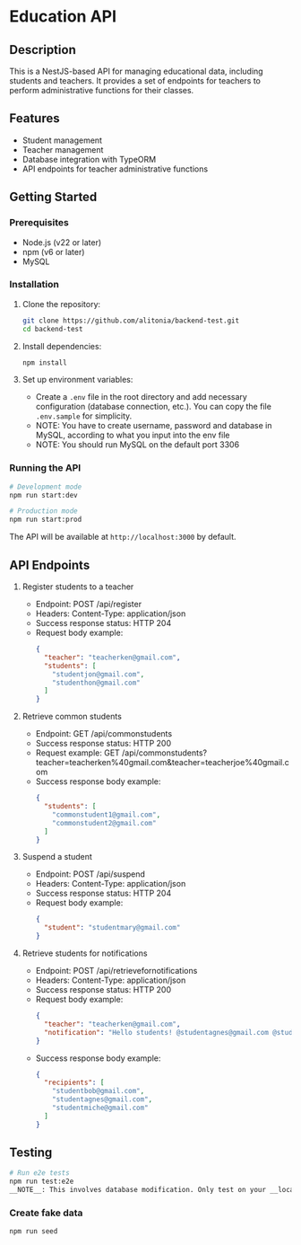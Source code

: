 # Education API

## Description

This is a NestJS-based API for managing educational data, including students and teachers. It provides a set of
endpoints for teachers to perform administrative functions for their classes.

## Features

- Student management
- Teacher management
- Database integration with TypeORM
- API endpoints for teacher administrative functions

## Getting Started

### Prerequisites

- Node.js (v22 or later)
- npm (v6 or later)
- MySQL

### Installation

1. Clone the repository:
   ```bash
   git clone https://github.com/alitonia/backend-test.git
   cd backend-test
   ```

2. Install dependencies:
   ```bash
   npm install
   ```

3. Set up environment variables:
    * Create a `.env` file in the root directory and add necessary configuration (database connection, etc.). You can
      copy the file `.env.sample` for simplicity.
    * NOTE: You have to create username, password and database in MySQL, according to what you input into the env file
    * NOTE: You should run MySQL on the default port 3306

### Running the API

```bash
# Development mode
npm run start:dev

# Production mode
npm run start:prod
```

The API will be available at `http://localhost:3000` by default.

## API Endpoints

1. Register students to a teacher
    - Endpoint: POST /api/register
    - Headers: Content-Type: application/json
    - Success response status: HTTP 204
    - Request body example:
      ```json
      {
        "teacher": "teacherken@gmail.com",
        "students": [
          "studentjon@gmail.com",
          "studenthon@gmail.com"
        ]
      }
      ```

2. Retrieve common students
    - Endpoint: GET /api/commonstudents
    - Success response status: HTTP 200
    - Request example: GET /api/commonstudents?teacher=teacherken%40gmail.com&teacher=teacherjoe%40gmail.com
    - Success response body example:
      ```json
      {
        "students": [
          "commonstudent1@gmail.com",
          "commonstudent2@gmail.com"
        ]
      }
      ```

3. Suspend a student
    - Endpoint: POST /api/suspend
    - Headers: Content-Type: application/json
    - Success response status: HTTP 204
    - Request body example:
      ```json
      {
        "student": "studentmary@gmail.com"
      }
      ```

4. Retrieve students for notifications
    - Endpoint: POST /api/retrievefornotifications
    - Headers: Content-Type: application/json
    - Success response status: HTTP 200
    - Request body example:
      ```json
      {
        "teacher": "teacherken@gmail.com",
        "notification": "Hello students! @studentagnes@gmail.com @studentmiche@gmail.com"
      }
      ```
    - Success response body example:
      ```json
      {
        "recipients": [
          "studentbob@gmail.com",
          "studentagnes@gmail.com",
          "studentmiche@gmail.com"
        ]
      }
      ```

## Testing

```bash
# Run e2e tests
npm run test:e2e
__NOTE__: This involves database modification. Only test on your __local environment__!
```

### Create fake data

```bash
npm run seed
```
